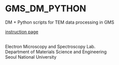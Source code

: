 # GMS_DM_PYTHON

DM + Python scripts for TEM data processing in GMS

<a href="https://www.notion.so/Multi-dimensional-STEM-data-processing-in-the-Python-integrated-GMS-3-98e044bdd196460cbeda8b0ade30bfc7" target="_blank">instruction page</a>

<br />Electron Microscopy and Spectroscopy Lab.
<br />Department of Materials Science and Engineering
<br />Seoul National University
